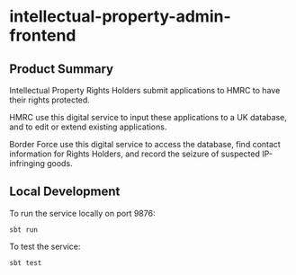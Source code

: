 
# intellectual-property-admin-frontend

## Product Summary

Intellectual Property Rights Holders submit applications to HMRC to have their rights protected.

HMRC use this digital service to input these applications to a UK database, and to edit or extend existing applications.

Border Force use this digital service to access the database, find contact information for Rights Holders, and record the seizure of suspected IP-infringing goods.

## Local Development

To run the service locally on port 9876:
```
sbt run
```

To test the service:
```
sbt test
```

